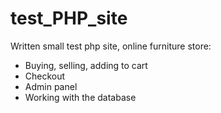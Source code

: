 # test_PHP_site

Written small test php site, online furniture store:
- Buying, selling, adding to cart
- Checkout
- Admin panel
- Working with the database 
